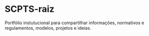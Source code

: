 # SCPTS-raiz
Portfólio instutucional para compartilhar informações, normativos e regulamentos, modelos, projetos e ideias. 
